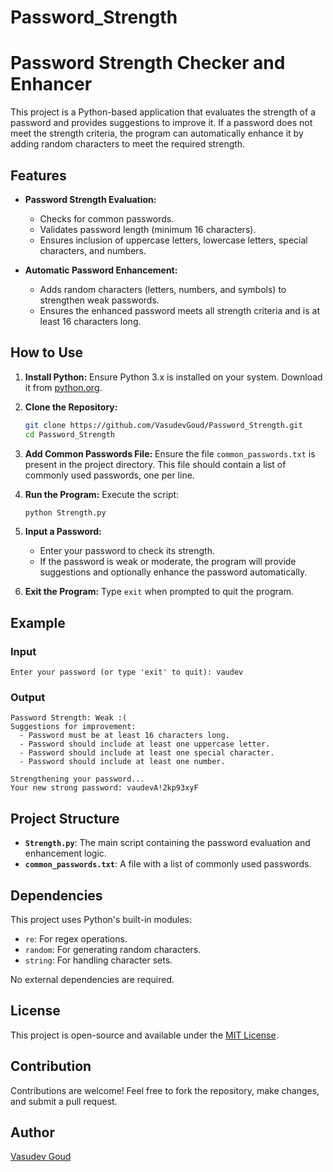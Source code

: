 # Password_Strength

# Password Strength Checker and Enhancer

This project is a Python-based application that evaluates the strength of a password and provides suggestions to improve it. If a password does not meet the strength criteria, the program can automatically enhance it by adding random characters to meet the required strength.

## Features

- **Password Strength Evaluation:**
  - Checks for common passwords.
  - Validates password length (minimum 16 characters).
  - Ensures inclusion of uppercase letters, lowercase letters, special characters, and numbers.

- **Automatic Password Enhancement:**
  - Adds random characters (letters, numbers, and symbols) to strengthen weak passwords.
  - Ensures the enhanced password meets all strength criteria and is at least 16 characters long.

## How to Use

1. **Install Python:**
   Ensure Python 3.x is installed on your system. Download it from [python.org](https://www.python.org/).

2. **Clone the Repository:**
   ```bash
   git clone https://github.com/VasudevGoud/Password_Strength.git
   cd Password_Strength
   ```

3. **Add Common Passwords File:**
   Ensure the file `common_passwords.txt` is present in the project directory. This file should contain a list of commonly used passwords, one per line.

4. **Run the Program:**
   Execute the script:
   ```bash
   python Strength.py
   ```

5. **Input a Password:**
   - Enter your password to check its strength.
   - If the password is weak or moderate, the program will provide suggestions and optionally enhance the password automatically.

6. **Exit the Program:**
   Type `exit` when prompted to quit the program.

## Example

### Input
```plaintext
Enter your password (or type 'exit' to quit): vaudev
```

### Output
```plaintext
Password Strength: Weak :(
Suggestions for improvement:
  - Password must be at least 16 characters long.
  - Password should include at least one uppercase letter.
  - Password should include at least one special character.
  - Password should include at least one number.

Strengthening your password...
Your new strong password: vaudevA!2kp93xyF
```

## Project Structure

- **`Strength.py`**: The main script containing the password evaluation and enhancement logic.
- **`common_passwords.txt`**: A file with a list of commonly used passwords.

## Dependencies

This project uses Python's built-in modules:
- `re`: For regex operations.
- `random`: For generating random characters.
- `string`: For handling character sets.

No external dependencies are required.

## License

This project is open-source and available under the [MIT License](LICENSE).

## Contribution

Contributions are welcome! Feel free to fork the repository, make changes, and submit a pull request.

## Author

[Vasudev Goud](https://github.com/VasudevGoud)
